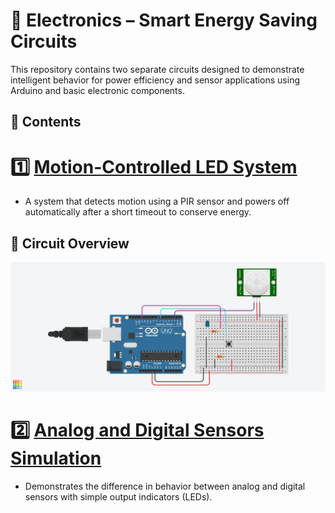 # 🔌 Electronics – Smart Energy Saving Circuits

This repository contains two separate circuits designed to demonstrate intelligent behavior for power efficiency and sensor applications using Arduino and basic electronic components.

## 🧠 Contents

# 1️⃣ [Motion-Controlled LED System](./MotionControlledLED/)
- A system that detects motion using a PIR sensor and powers off automatically after a short timeout to conserve energy.

## 🔌 Circuit Overview

![Circuit](MotionControlledLED.png)


# 2️⃣ [Analog and Digital Sensors Simulation](./Task2-AnalogAndDigitalSensors)
- Demonstrates the difference in behavior between analog and digital sensors with simple output indicators (LEDs).
